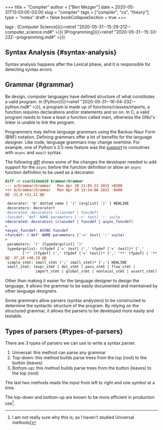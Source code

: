 +++
title = "Compiler"
author = ["Ben Mezger"]
date = 2020-05-31T13:03:00-03:00
slug = "compiler"
tags = ["compiler", "cs", "theory"]
type = "notes"
draft = false
bookCollapseSection = true
+++

tags
: [Computer Science]({{<relref "2020-05-31--15-29-21Z--computer_science.md#" >}}) [Programming]({{<relref "2020-05-31--15-33-23Z--programming.md#" >}})


## Syntax Analysis {#syntax-analysis}

Syntax analysis happens after the Lexical phase, and it is responsible for detecting
syntax errors.


## Grammar {#grammar}

Be design, computer languages have defined structure of what constitutes a
valid program. in [Python]({{<relref "2020-05-31--16-04-33Z--python.md#" >}}), a program is made up of functions/classes/imports, a
function requires declarations and/or statements and so on. In C, a valid
program needs to have a least a function called main, otherwise the GNU's linker is
unable to link the program.

Programmers may define language grammars using the Backus-Naur Form (BNF)
notation. Defining grammars offer a lot of benefits for the language designer.
Like code, language grammars may change overtime. For example, one of Python's
3.5 new feature was the [support](https://bugs.python.org/issue24017) to coroutines with `async` and `await` syntax.

The following [diff](https://github.com/python/cpython/commit/7544508f0245173bff5866aa1598c8f6cce1fc5f#diff-cb0b9d6312c0d67f6d4aa1966766cedd) shows some of the changes the developer needed to add
support for the `async` before the function definition or allow an `async`
function definition to be used as a decorator.

```diff
diff -r ccac513ee610 Grammar/Grammar
--- a/Grammar/Grammar	Mon Apr 20 21:05:23 2015 +0200
+++ b/Grammar/Grammar	Mon Apr 20 15:54:06 2015 -0400
@@ -21,8 +21,11 @@

 decorator: '@' dotted_name [ '(' [arglist] ')' ] NEWLINE
 decorators: decorator+
-decorated: decorators (classdef | funcdef)
-funcdef: 'def' NAME parameters ['->' test] ':' suite
+decorated: decorators (classdef | funcdef | async_funcdef)
+
+async_funcdef: ASYNC funcdef
+funcdef: ('def' NAME parameters ['->' test] ':' suite)
+
 parameters: '(' [typedargslist] ')'
 typedargslist: (tfpdef ['=' test] (',' tfpdef ['=' test])* [','
        ['*' [tfpdef] (',' tfpdef ['=' test])* [',' '**' tfpdef] | '**' tfpdef]]
@@ -37,18 +40,19 @@
 simple_stmt: small_stmt (';' small_stmt)* [';'] NEWLINE
 small_stmt: (expr_stmt | del_stmt | pass_stmt | flow_stmt |
              import_stmt | global_stmt | nonlocal_stmt | assert_stmt)
```

Other than making it easier for the language designer to design the language, it
allows the grammar to be easily documented and maintained by other language
designers.

Some grammars allow parsers (syntax analyzers) to be constructed to determine
the syntactic structure of the program. By relying on the structured grammar, it
allows the parsers to be developed more easily and testable.


## Types of parsers {#types-of-parsers}

There are 3 types of parsers we can use to write a syntax parser.

1.  Universal: this method can parse any grammar
2.  Top-down: this method builds parse trees from the top (root) to the button (leaves)
3.  Bottom-up: this method builds parse trees from the button (leaves) to the top (root)

The last two methods reads the input from left to right and one symbol at a time.

The top-down and bottom-up are known to be more efficient in production use[^fn:1].

[^fn:1]: I am not really sure why this is, as I haven't studied Universal methods]